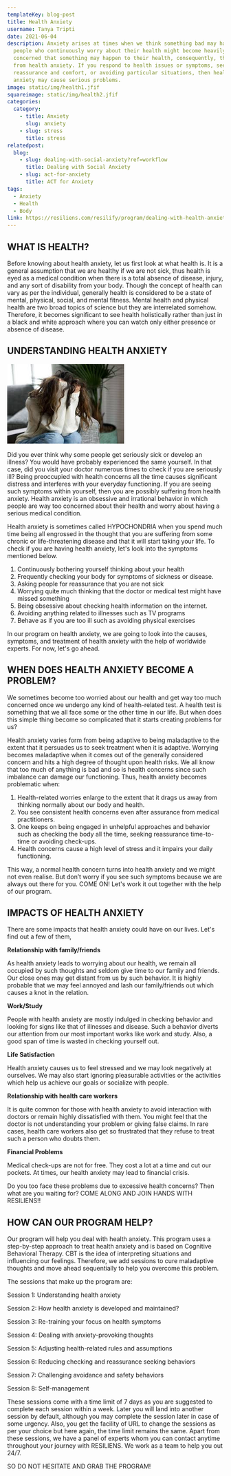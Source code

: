 ```yaml
---
templateKey: blog-post
title: Health Anxiety
username: Tanya Tripti
date: 2021-06-04
description: Anxiety arises at times when we think something bad may happen. The
  people who continuously worry about their health might become heavily
  concerned that something may happen to their health, consequently, they suffer
  from health anxiety. If you respond to health issues or symptoms, seeking
  reassurance and comfort, or avoiding particular situations, then health
  anxiety may cause serious problems.
image: static/img/health1.jfif
squareimage: static/img/health2.jfif
categories:
  category:
    - title: Anxiety
      slug: anxiety
    - slug: stress
      title: stress
relatedpost:
  blog:
    - slug: dealing-with-social-anxiety?ref=workflow
      title: Dealing with Social Anxiety
    - slug: act-for-anxiety
      title: ACT for Anxiety
tags:
  - Anxiety
  - Health
  - Body
link: https://resiliens.com/resilify/program/dealing-with-health-anxiety
---
```

<!--StartFragment-->

## **WHAT IS HEALTH?**

Before knowing about health anxiety, let us first look at what health is. It is a general assumption that we are healthy if we are not sick, thus health is eyed as a medical condition when there is a total absence of disease, injury, and any sort of disability from your body. Though the concept of health can vary as per the individual, generally health is considered to be a state of mental, physical, social, and mental fitness. Mental health and physical health are two broad topics of science but they are interrelated somehow. Therefore, it becomes significant to see health holistically rather than just in a black and white approach where you can watch only either presence or absence of disease. 

## **UNDERSTANDING HEALTH ANXIETY**

![](static/img/anxiety8.jfif)

Did you ever think why some people get seriously sick or develop an illness? You would have probably experienced the same yourself. In that case, did you visit your doctor numerous times to check if you are seriously ill? Being preoccupied with health concerns all the time causes significant distress and interferes with your everyday functioning. If you are seeing such symptoms within yourself, then you are possibly suffering from health anxiety. Health anxiety is an obsessive and irrational behavior in which people are way too concerned about their health and worry about having a serious medical condition.

Health anxiety is sometimes called HYPOCHONDRIA when you spend much time being all engrossed in the thought that you are suffering from some chronic or life-threatening disease and that it will start taking your life. To check if you are having health anxiety, let's look into the symptoms mentioned below.

1. Continuously bothering yourself thinking about your health
2. Frequently checking your body for symptoms of sickness or disease.
3. Asking people for reassurance that you are not sick
4. Worrying quite much thinking that the doctor or medical test might have missed something
5. Being obsessive about checking health information on the internet.
6. Avoiding anything related to illnesses such as TV programs
7. Behave as if you are too ill such as avoiding physical exercises

In our program on health anxiety, we are going to look into the causes, symptoms, and treatment of health anxiety with the help of worldwide experts. For now, let's go ahead.

## **WHEN DOES HEALTH ANXIETY BECOME A PROBLEM?**

We sometimes become too worried about our health and get way too much concerned once we undergo any kind of health-related test. A health test is something that we all face some or the other time in our life. But when does this simple thing become so complicated that it starts creating problems for us?

Health anxiety varies form from being adaptive to being maladaptive to the extent that it persuades us to seek treatment when it is adaptive. Worrying becomes maladaptive when it comes out of the generally considered concern and hits a high degree of thought upon health risks. We all know that too much of anything is bad and so is health concerns since such imbalance can damage our functioning. Thus, health anxiety becomes problematic when:

1. Health-related worries enlarge to the extent that it drags us away from thinking normally about our body and health.
2. You see consistent health concerns even after assurance from medical practitioners.
3. One keeps on being engaged in unhelpful approaches and behavior such as checking the body all the time, seeking reassurance time-to-time or avoiding check-ups.
4. Health concerns cause a high level of stress and it impairs your daily functioning.

This way, a normal health concern turns into health anxiety and we might not even realise. But don’t worry if you see such symptoms because we are always out there for you. COME ON! Let's work it out together with the help of our program.

## **IMPACTS OF HEALTH ANXIETY**

There are some impacts that health anxiety could have on our lives. Let's find out a few of them,

**Relationship with family/friends**

As health anxiety leads to worrying about our health, we remain all occupied by such thoughts and seldom give time to our family and friends. Our close ones may get distant from us by such behavior. It is highly probable that we may feel annoyed and lash our family/friends out which causes a knot in the relation.

**Work/Study**

People with health anxiety are mostly indulged in checking behavior and looking for signs like that of illnesses and disease. Such a behavior diverts our attention from our most important works like work and study. Also, a good span of time is wasted in checking yourself out.

**Life Satisfaction**

 Health anxiety causes us to feel stressed and we may look negatively at ourselves. We may also start ignoring pleasurable activities or the activities which help us achieve our goals or socialize with people.

**Relationship with health care workers**

It is quite common for those with health anxiety to avoid interaction with doctors or remain highly dissatisfied with them. You might feel that the doctor is not understanding your problem or giving false claims. In rare cases, health care workers also get so frustrated that they refuse to treat such a person who doubts them.

**Financial Problems**

Medical check-ups are not for free. They cost a lot at a time and cut our pockets. At times, our health anxiety may lead to financial crisis. 

Do you too face these problems due to excessive health concerns? Then what are you waiting for?  COME ALONG AND JOIN HANDS WITH RESILIENS!!

## **HOW CAN OUR PROGRAM HELP?**

Our program will help you deal with health anxiety. This program uses a step-by-step approach to treat health anxiety and is based on Cognitive Behavioral Therapy. CBT is the idea of interpreting situations and influencing our feelings. Therefore, we add sessions to cure maladaptive thoughts and move ahead sequentially to help you overcome this problem.

The sessions that make up the program are: 

Session 1: Understanding health anxiety

Session 2: How health anxiety is developed and maintained?

Session 3: Re-training your focus on health symptoms

Session 4: Dealing with anxiety-provoking thoughts

Session 5: Adjusting health-related rules and assumptions 

Session 6: Reducing checking and reassurance seeking behaviors

Session 7: Challenging avoidance and safety behaviors

Session 8: Self-management

These sessions come with a time limit of 7 days as you are suggested to complete each session within a week. Later you will land into another session by default, although you may complete the session later in case of some urgency. Also, you get the facility of URL to change the sessions as per your choice but here again, the time limit remains the same. Apart from these sessions, we have a panel of experts whom you can contact anytime throughout your journey with RESILIENS. We work as a team to help you out 24/7. 

SO DO NOT HESITATE AND GRAB THE PROGRAM!

<!--EndFragment-->